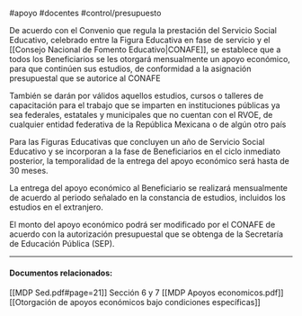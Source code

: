 
#apoyo #docentes #control/presupuesto

De acuerdo con el Convenio que regula la prestación del Servicio Social Educativo, celebrado entre la Figura Educativa en fase de servicio y el [[Consejo Nacional de Fomento Educativo|CONAFE]], se establece que a todos los Beneficiarios se les otorgará mensualmente un apoyo económico, para que continúen sus estudios, de conformidad a la asignación presupuestal que se autorice al CONAFE

También se darán por válidos aquellos estudios, cursos o talleres de capacitación para el trabajo que se imparten en instituciones públicas ya sea federales, estatales y municipales que no cuentan con el RVOE, de cualquier entidad federativa de la República Mexicana o de algún otro país

Para las Figuras Educativas que concluyen un año de Servicio Social Educativo y se incorporan a la fase de Beneficiarios en el ciclo inmediato posterior, la temporalidad de la entrega del apoyo económico será hasta de 30 meses.

La entrega del apoyo económico al Beneficiario se realizará mensualmente de acuerdo al periodo señalado en la constancia de estudios, incluidos los estudios en el extranjero.

El monto del apoyo económico podrá ser modificado por el CONAFE de acuerdo con la autorización presupuestal que se obtenga de la Secretaría de Educación Pública (SEP).

---

#### Documentos relacionados:

[[MDP Sed.pdf#page=21]] Sección 6 y 7
[[MDP Apoyos economicos.pdf]]
[[Otorgación de apoyos económicos bajo condiciones específicas]]
